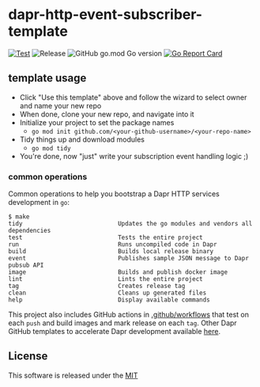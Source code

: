 # dapr-http-event-subscriber-template

[![Test](https://github.com/dapr-templates/dapr-http-event-subscriber-template/workflows/Test/badge.svg)](https://github.com/dapr-templates/dapr-http-event-subscriber-template/actions?query=workflow%3ATest) ![Release](https://github.com/dapr-templates/dapr-http-event-subscriber-template/workflows/Release/badge.svg?query=workflow%3ARelease) ![GitHub go.mod Go version](https://img.shields.io/github/go-mod/go-version/dapr-templates/dapr-http-event-subscriber-template) [![Go Report Card](https://goreportcard.com/badge/github.com/dapr-templates/dapr-http-event-subscriber-template)](https://goreportcard.com/report/github.com/dapr-templates/dapr-http-event-subscriber-template)

## template usage 

* Click "Use this template" above and follow the wizard to select owner and name your new repo
* When done, clone your new repo, and navigate into it
* Initialize your project to set the package names 
  * `go mod init github.com/<your-github-username>/<your-repo-name>`
* Tidy things up and download modules
  * `go mod tidy`
* You're done, now "just" write your subscription event handling logic ;) 


### common operations

Common operations to help you bootstrap a Dapr HTTP services development in `go`:

```shell
$ make
tidy                           Updates the go modules and vendors all dependencies
test                           Tests the entire project
run                            Runs uncompiled code in Dapr
build                          Builds local release binary
event                          Publishes sample JSON message to Dapr pubsub API
image                          Builds and publish docker image
lint                           Lints the entire project
tag                            Creates release tag
clean                          Cleans up generated files
help                           Display available commands
```

This project also includes GitHub actions in [.github/workflows](.github/workflows) that test on each `push` and build images and mark release on each `tag`. Other Dapr GitHub templates to accelerate Dapr development available [here](https://github.com/dapr/go-sdk/tree/master/service).

## License

This software is released under the [MIT](./LICENSE)
